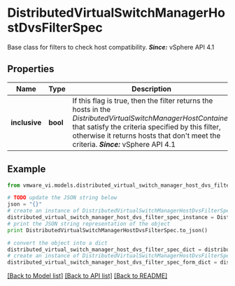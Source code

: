 # DistributedVirtualSwitchManagerHostDvsFilterSpec

Base class for filters to check host compatibility.  ***Since:*** vSphere API 4.1 

## Properties
Name | Type | Description | Notes
------------ | ------------- | ------------- | -------------
**inclusive** | **bool** | If this flag is true, then the filter returns the hosts in the *DistributedVirtualSwitchManagerHostContainer* that satisfy the criteria specified by this filter, otherwise it returns hosts that don&#39;t meet the criteria.  ***Since:*** vSphere API 4.1  | 

## Example

```python
from vmware_vi.models.distributed_virtual_switch_manager_host_dvs_filter_spec import DistributedVirtualSwitchManagerHostDvsFilterSpec

# TODO update the JSON string below
json = "{}"
# create an instance of DistributedVirtualSwitchManagerHostDvsFilterSpec from a JSON string
distributed_virtual_switch_manager_host_dvs_filter_spec_instance = DistributedVirtualSwitchManagerHostDvsFilterSpec.from_json(json)
# print the JSON string representation of the object
print DistributedVirtualSwitchManagerHostDvsFilterSpec.to_json()

# convert the object into a dict
distributed_virtual_switch_manager_host_dvs_filter_spec_dict = distributed_virtual_switch_manager_host_dvs_filter_spec_instance.to_dict()
# create an instance of DistributedVirtualSwitchManagerHostDvsFilterSpec from a dict
distributed_virtual_switch_manager_host_dvs_filter_spec_form_dict = distributed_virtual_switch_manager_host_dvs_filter_spec.from_dict(distributed_virtual_switch_manager_host_dvs_filter_spec_dict)
```
[[Back to Model list]](../README.md#documentation-for-models) [[Back to API list]](../README.md#documentation-for-api-endpoints) [[Back to README]](../README.md)


